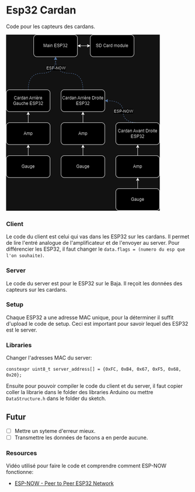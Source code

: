 # Esp32 Cardan
Code pour les capteurs des cardans.

![SystemDiagram](SystemDiagram.drawio.png)
### Client
Le code du client est celui qui vas dans les ESP32 sur les cardans. Il permet de lire l'entré analogue de l'amplificateur et de l'envoyer au server. Pour différencier les ESP32, il faut changer le ``data.flags = (numero du esp que l'on souhaite)``.
### Server
Le code du server est pour le ESP32 sur le Baja. Il reçoit les données des capteurs sur les cardans.
### Setup
Chaque ESP32 a une adresse MAC unique, pour la déterminer il suffit d'upload le code de setup. Ceci est important pour savoir lequel des ESP32 est le server.

### Libraries
Changer l'adresses MAC du server:
```
constexpr uint8_t server_address[] = {0xFC, 0xB4, 0x67, 0xF5, 0x68, 0x20};
```
Ensuite pour pouvoir compiler le code du client et du server, il faut copier coller la librarie dans le folder des libraries Arduino ou mettre ``DataStructure.h`` dans le folder du sketch.

## Futur
- [ ] Mettre un syteme d'erreur mieux.<br/>
- [ ] Transmettre les données de facons a en perde aucune.<br/>

### Resources
Vidéo utilisé pour faire le code et comprendre comment ESP-NOW fonctionne: <br/>
 - [ESP-NOW - Peer to Peer ESP32 Network](https://www.youtube.com/watch?v=bEKjCDDUPaU&ab_channel=DroneBotWorkshop)
